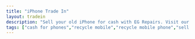 ```yaml
---
title: "iPhone Trade In"
layout: tradein
description: "Sell your old iPhone for cash with EG Repairs. Visit our shop or call us today to get an idea how much your device is worth."
tags: ["cash for phones","recycle mobile","recycle mobile phone","sell mobile","sell mobile phone","sell my mobile","sell my mobile phone"]
---
```

